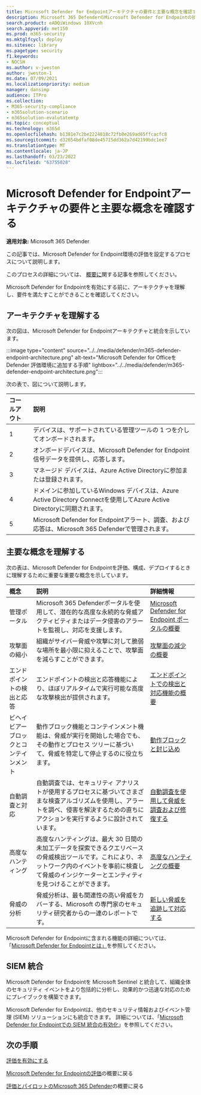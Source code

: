 ```yaml
---
title: Microsoft Defender for Endpointアーキテクチャの要件と主要な概念を確認する
description: Microsoft 365 DefenderのMicrosoft Defender for Endpointの技術図は、試用版ラボまたはパイロット環境を構築する前に、Microsoft 365の ID を理解するのに役立ちます。
search.product: eADQiWindows 10XVcnh
search.appverid: met150
ms.prod: m365-security
ms.mktglfcycl: deploy
ms.sitesec: library
ms.pagetype: security
f1.keywords:
- NOCSH
ms.author: v-jweston
author: jweston-1
ms.date: 07/09/2021
ms.localizationpriority: medium
manager: dansimp
audience: ITPro
ms.collection:
- M365-security-compliance
- m365solution-scenario
- m365solution-evalutatemtp
ms.topic: conceptual
ms.technology: m365d
ms.openlocfilehash: b1381e7c2be2224818c72fb8e269ad65ffcacfc8
ms.sourcegitcommit: d32654bdfaf08de45715dd362a7d42199bdc1ee7
ms.translationtype: MT
ms.contentlocale: ja-JP
ms.lasthandoff: 03/23/2022
ms.locfileid: "63755028"
---
```

# <a name="review-microsoft-defender-for-endpoint-architecture-requirements-and-key-concepts"></a>Microsoft Defender for Endpointアーキテクチャの要件と主要な概念を確認する

**適用対象:** Microsoft 365 Defender

この記事では、Microsoft Defender for Endpoint環境の評価を設定するプロセスについて説明します。

このプロセスの詳細については、 [概要に](eval-defender-endpoint-overview.md)関する記事を参照してください。

Microsoft Defender for Endpointを有効にする前に、アーキテクチャを理解し、要件を満たすことができることを確認してください。

## <a name="understand-the-architecture"></a>アーキテクチャを理解する

次の図は、Microsoft Defender for Endpointアーキテクチャと統合を示しています。 

:::image type="content" source="../../media/defender/m365-defender-endpoint-architecture.png" alt-text="Microsoft Defender for Officeを Defender 評価環境に追加する手順" lightbox="../../media/defender/m365-defender-endpoint-architecture.png":::

次の表で、図について説明します。

コールアウト | 説明
:---|:---|
1 | デバイスは、サポートされている管理ツールの 1 つを介してオンボードされます。 
2 | オンボードデバイスは、Microsoft Defender for Endpoint信号データを提供し、応答します。
3 | マネージド デバイスは、Azure Active Directoryに参加または登録されます。
4 | ドメインに参加しているWindows デバイスは、Azure Active Directory Connectを使用してAzure Active Directoryに同期されます。
5 | Microsoft Defender for Endpointアラート、調査、および応答は、Microsoft 365 Defenderで管理されます。

## <a name="understand-key-concepts"></a>主要な概念を理解する

次の表は、Microsoft Defender for Endpointを評価、構成、デプロイするときに理解するために重要な重要な概念を示しています。 

概念 | 説明 | 詳細情報
:---|:---|:---|
管理ポータル | Microsoft 365 Defenderポータルを使用して、潜在的な高度な永続的な脅威アクティビティまたはデータ侵害のアラートを監視し、対応を支援します。 | [Microsoft Defender for Endpoint ポータルの概要](/microsoft-365/security/defender-endpoint/portal-overview)
攻撃面の縮小 | 組織がサイバー脅威や攻撃に対して脆弱な場所を最小限に抑えることで、攻撃面を減らすことができます。 | [攻撃面の減少の概要](/microsoft-365/security/defender-endpoint/overview-attack-surface-reduction)
エンドポイントの検出と応答 | エンドポイントの検出と応答機能により、ほぼリアルタイムで実行可能な高度な攻撃検出が提供されます。 | [エンドポイントでの検出と対応機能の概要](/microsoft-365/security/defender-endpoint/overview-endpoint-detection-response)
ビヘイビアー ブロックとコンテインメント | 動作ブロック機能とコンテインメント機能は、脅威が実行を開始した場合でも、その動作とプロセス ツリーに基づいて、脅威を特定して停止するのに役立ちます。 | [動作ブロックと封じ込め](/microsoft-365/security/defender-endpoint/behavioral-blocking-containment)
自動調査と対応 | 自動調査では、セキュリティ アナリストが使用するプロセスに基づいてさまざまな検査アルゴリズムを使用し、アラートを調べ、侵害を解決するための直ちにアクションを実行するように設計されています。 | [自動調査を使用して脅威を調査および修復する](/microsoft-365/security/defender-endpoint/automated-investigations)
高度なハンティング | 高度なハンティングは、最大 30 日間の未加工データを探索できるクエリベースの脅威検出ツールです。これにより、ネットワーク内のイベントを事前に検査して脅威のインジケーターとエンティティを見つけることができます。 | [高度なハンティングの概要](/microsoft-365/security/defender-endpoint/advanced-hunting-overview)
脅威の分析 | 脅威分析は、最も関連性の高い脅威をカバーする、Microsoft の専門家のセキュリティ研究者からの一連のレポートです。 | [新しい脅威を追跡して対応する](/microsoft-365/security/defender-endpoint/threat-analytics)


Microsoft Defender for Endpointに含まれる機能の詳細については、「[Microsoft Defender for Endpointとは」](/microsoft-365/security/defender-endpoint/microsoft-defender-endpoint)を参照してください。

## <a name="siem-integration"></a>SIEM 統合

Microsoft Defender for Endpointを Microsoft Sentinel と統合して、組織全体のセキュリティ イベントをより包括的に分析し、効果的かつ迅速な対応のためにプレイブックを構築できます。 

Microsoft Defender for Endpointは、他のセキュリティ情報およびイベント管理 (SIEM) ソリューションにも統合できます。 詳細については、「[Microsoft Defender for Endpointでの SIEM 統合の有効化](/microsoft-365/security/defender-endpoint/enable-siem-integration)」を参照してください。


## <a name="next-steps"></a>次の手順
[評価を有効にする](eval-defender-endpoint-enable-eval.md)

[Microsoft Defender for Endpointの評価](eval-defender-endpoint-overview.md)の概要に戻る

[評価とパイロットのMicrosoft 365 Defender](eval-overview.md)の概要に戻る
